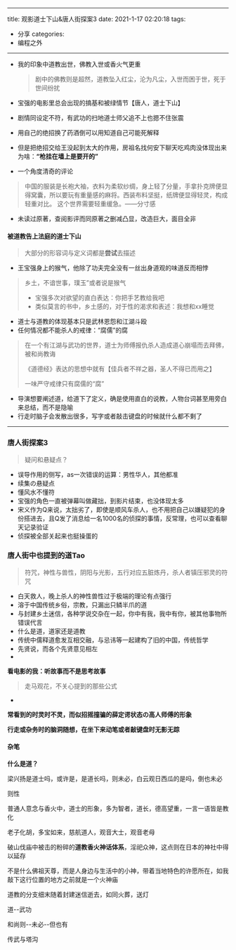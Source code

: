 
---
title: 观影道士下山&唐人街探案3
date: 2021-1-17 02:20:18
tags:
  - 分享
categories:
  - 编程之外
---
* 我的印象中道教出世，佛教入世或香火气更重

  >  剧中的佛教则是超然，道教坠入红尘，沦为凡尘，入世而困于世，死于世间纷扰

* 宝强的电影里总会出现的搞基和被绿情节【唐人，道士下山】

* 剧情同设定不符，有武功的扫地道士师父追不上也摁不住张震

* 用自己的绝招换了药酒倒可以用知道自己可能死解释

* 但是把绝招交给王没起到太大的作用，房祖名找何安下聊天吃鸡肉没体现出来为啥：**“枪挂在墙上是要开的”**

* 一个角度清奇的评论

 > 中国的服装是长袍大袖，衣料为柔软纱绸，身上轻了分量，手拿扑克牌便显得窝囊，所以要玩有重量感的麻将。西装布料坚挺，纸牌便显得轻灵，构成轻重对比。
 > 这个世界需要轻重缓急。——分寸感

* 未读过原著，查阅影评而同原著之删减凸显，改造巨大，面目全非

#### 被道教告上法庭的道士下山

> 大部分的形容词与定义词都是**尝试**去描述

* 王宝强身上的猴气，他除了功夫完全没有一丝出身道观的味道反而相悖

> 乡土，不谙世事，璞玉”或者说是猴气
>
> * 宝强多次对欲望的直白表达：你把手艺教给我吧
> * 类似莫言的书中，乡土感的，对于性的渴求和表述：我想和xx睡觉

* 道士与道教的体现基本只是武林恩怨和江湖斗殴
* 任何情况都不能杀人的戒律：“腐儒”的腐

> 在一个有江湖与武功的世界，道士为师傅报仇杀人造成道心崩塌而去拜佛，被和尚教诲
>
> 《道德经》表达的思想中就有【佳兵者不祥之器，圣人不得已而用之】
>
> 一味严守戒律只有腐儒的“腐”

* 导演想要阐述道，给道下了定义，确是使用直白的说教，人物台词甚至用旁白来总结，而不是隐喻
* 行走时脑子会发散出很多，写字或者敲击键盘的时候就什么都不剩了



---

### 唐人街探案3



> 疑问和悬疑点？

* 误导作用的侧写，as一次错误的运算：男性华人，其他都准
* 续集の悬疑点
* 懂风水不懂符
* 宝强的角色一直被弹幕叫做藏拙，到影片结束，也没体现太多
* 宋义作为Q来说，太拙劣了，即使是顺风车杀人，也不用把自己以嫌疑犯的身份搭进去，且Q发了消息给一名1000名的侦探的事情，反常理，也可以查看聊天记录验证
* 侦探被全部关起来也挺操蛋的

### 唐人街中也提到的道Tao

> 符咒，神性与兽性，阴阳与光影，五行对应五脏炼丹，杀人者镇压邪灵的符咒

* 白天救人，晚上杀人的神性兽性过于极端的理论有点强行
* 溶于中国传统乡俗，宗教，只漏出只鳞半爪的道
* 与封建乡土迷信，各种学说交杂在一起，你中有我，我中有你，被其他事物所错误代言
* 什么是道，道家还是道教
* 传统中儒释道愈发互相交融，与忌讳等一起建构了旧的中国，传统哲学
* 先贤说，而各个先贤意见相左
* 

**看电影的我：听故事而不是思考故事**

> 走马观花，不关心提到的那些公式

* 

**常看到的时灵时不灵，而似招摇撞骗的薛定谔状态の高人师傅的形象**

**行走或杂务时的脑洞随想，在坐下来动笔或者敲键盘时无影无踪**


#### 杂笔
**什么是道？**

梁兴扬是道士吗，或许是，是道长吗，则未必，白云观日西瓜的是吗，倒也未必

则性

普通人意念与香火中，道士的形象，多为智者，道长，德高望重，一言一语皆是教化

老子化胡，多宝如来，慈航道人，观音大士，观音老母

破山伐庙中被击的粉碎的**道教香火神话体系**，淫祀众神，这点则在日本的神社中得以延存



不是什么佛祖天尊，而是人身边与生活中的小神，带着当地特色的许愿所在，如我敲下这行位置的地方之前就是一个火神庙

道教的分支细末随着封建迷信逝去，如同火葬，送灯

道--武功

和尚则--未必--但也有

传武与塔沟